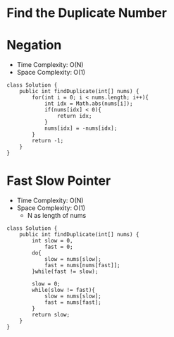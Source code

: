 # Find the Duplicate Number
# Negation
* Time Complexity: O(N)
* Space Complexity: O(1)
```
class Solution {
    public int findDuplicate(int[] nums) {
        for(int i = 0; i < nums.length; i++){
            int idx = Math.abs(nums[i]);
            if(nums[idx] < 0){
                return idx;
            }
            nums[idx] = -nums[idx];
        }
        return -1;
    }
}
```
# Fast Slow Pointer
* Time Complexity: O(N)
* Space Complexity: O(1)
	* N as length of nums
```
class Solution {
    public int findDuplicate(int[] nums) {
        int slow = 0,
            fast = 0;
        do{
            slow = nums[slow];
            fast = nums[nums[fast]];
        }while(fast != slow);
        
        slow = 0;
        while(slow != fast){
            slow = nums[slow];
            fast = nums[fast];
        }
        return slow;
    }
}
```